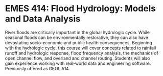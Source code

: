 # EMES 414: Flood Hydrology: Models and Data Analysis

River floods are critically important in the global hydrologic cycle. While seasonal floods can be environmentally restorative, they can also have devastating socio-economic and public health consequences. Beginning with the hydrologic cycle, this course will cover concepts related to rainfall runoff and hydrologic response, flood frequency analysis, the mechanics of open channel flow, and overland and channel routing. Students will also gain experience working with real-world data and engineering software. Previously offered as GEOL 514.